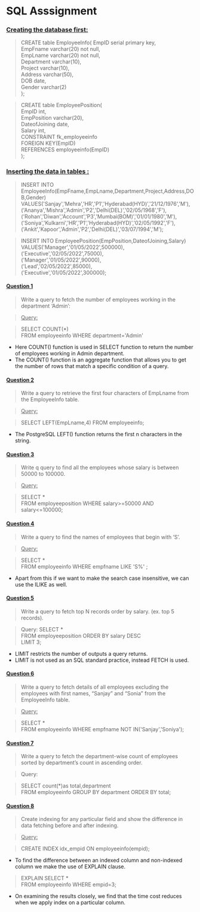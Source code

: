 # SQL Asssignment
### <ins> Creating the database first:  </ins>
 > CREATE table EmployeeInfo( 
> EmpID serial primary key,   
> EmpFname varchar(20) not null,   
> EmpLname varchar(20) not null,   
> Department varchar(10),    
> Project varchar(10),   
> Address varchar(50),   
> DOB date,   
> Gender varchar(2)  	 
> ); 

> CREATE table EmployeePosition(   
> EmpID int,   
> EmpPosition varchar(20),   
> DateofJoining date,   
> Salary int,   
> CONSTRAINT fk_employeeinfo   
> FOREIGN KEY(EmpID)    
> REFERENCES employeeinfo(EmpID)   
> );  

### <ins>  Inserting the data in tables : </ins>

> INSERT INTO EmployeeInfo(EmpFname,EmpLname,Department,Project,Address,DOB,Gender)   
> VALUES('Sanjay','Mehra','HR','P1','Hyderabad(HYD)','21/12/1976','M'),   
> ('Ananya','Mishra','Admin','P2','Delhi(DEL)','02/05/1968','F'),   
> ('Rohan','Diwan','Account','P3','Mumbai(BOM)','01/01/1980','M'),   
> ('Soniya','Kulkarni','HR','P1','Hyderabad(HYD)','02/05/1992','F'),   
> ('Ankit','Kapoor','Admin','P2','Delhi(DEL)','03/07/1994','M');   

> INSERT INTO EmployeePosition(EmpPosition,DateofJoining,Salary)   
> VALUES('Manager','01/05/2022',500000),   
> ('Executive','02/05/2022',75000),   
> ('Manager','01/05/2022',90000),   
> ('Lead','02/05/2022',85000),   
> ('Executive','01/05/2022',300000);  

#### <ins> Question 1 </ins>

> Write a query to fetch the number of employees working in the department ‘Admin’: 

> <ins>Query:</ins> 

> SELECT COUNT(*)  
> FROM employeeinfo 
> WHERE department='Admin' 

* Here COUNT() function is used in SELECT function to return the number of employees working in Admin department. 
* The COUNT() function is an aggregate function that allows you to get the number of rows that match a specific condition of a query. 

#### <ins> Question 2</ins>
> Write a query to retrieve the first four characters of  EmpLname from the EmployeeInfo table. 

> <ins>Query:</ins> 

> SELECT LEFT(EmpLname,4) 
> FROM employeeinfo;

* The PostgreSQL LEFT() function returns the first n characters in the string.

#### <ins> Question 3</ins>
> Write q query to find all the employees whose salary is between 50000 to 100000.  

> <ins>Query:</ins>  

> SELECT *  
> FROM employeeposition 
> WHERE salary>=50000 AND salary<=100000; 

#### <ins> Question 4</ins>
> Write a query to find the names of employees that begin with ‘S’. 

> <ins>Query:</ins>   

> SELECT *  
> FROM employeeinfo 
> WHERE empfname LIKE 'S%' ; 

* Apart from this if we want to make the search case insensitive, we can use the ILIKE as well. 

#### <ins> Question 5 </ins>
> Write a query to fetch top N records order by salary. (ex. top 5 records).   

> Query: 
> SELECT *  
> FROM employeeposition 
> ORDER BY salary DESC  
> LIMIT 3;  
* LIMIT restricts the number of outputs a query returns.   
* LIMIT is not used as an SQL standard  practice, instead FETCH is used.  

#### <ins> Question 6</ins>
> Write a query to fetch details of all employees excluding the employees with first names, “Sanjay” and “Sonia” from the EmployeeInfo table.     

> <ins>Query: </ins> 

> SELECT *  
> FROM employeeinfo 
> WHERE empfname NOT IN('Sanjay','Soniya'); 

#### <ins> Question 7</ins>
> Write a query to fetch the department-wise count of employees sorted by department’s count in ascending order.   

> Query:   

> SELECT count(*)as total,department  
> FROM employeeinfo 
> GROUP BY department 
> ORDER BY total; 

#### <ins> Question 8</ins>
> Create indexing for any particular field and show the difference in data fetching before and after indexing.   

> <ins>Query:</ins>   

> CREATE INDEX idx_empid ON employeeinfo(empid);
* To find the difference between an indexed column and non-indexed column we make the use of EXPLAIN clause. 

> EXPLAIN SELECT *  
> FROM employeeinfo 
> WHERE empid=3; 

* On examining the results closely, we find that the time cost reduces when we apply index on a particular column. 


